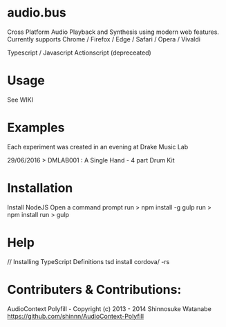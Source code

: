 audio.bus
========

Cross Platform Audio Playback and Synthesis using modern web features.
Currently supports Chrome / Firefox / Edge / Safari / Opera / Vivaldi

Typescript / Javascript
Actionscript (depreceated)


Usage
===
See WIKI


Examples
===
Each experiment was created in an evening at Drake Music Lab

29/06/2016 > DMLAB001 : A Single Hand - 4 part Drum Kit





Installation
===
Install NodeJS
Open a command prompt
run > npm install -g gulp
run > npm install
run > gulp


Help
===
// Installing TypeScript Definitions
tsd install cordova/ -rs





Contributers & Contributions:
===

AudioContext Polyfill - Copyright (c) 2013 - 2014 Shinnosuke Watanabe
https://github.com/shinnn/AudioContext-Polyfill
